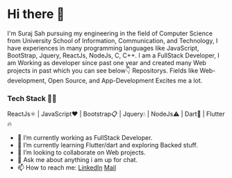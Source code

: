 # Hi there 👋

I'm Suraj Sah pursuing my engineering in the field of Computer Science from University School of Information, Communication, and Technology, I have experiences in many programming languages like JavaScript, BootStrap, Jquery, ReactJs, NodeJs, C, C++. I am a FullStack Developer, I am Working as developer since past one year and created many Web projects in past which you can see below👇 Repositorys. Fields like Web-development, Open Source, and App-Development Excites me a lot.

### Tech Stack 👨‍💻
ReactJs⚛️ | JavaScript❤️ | Bootstrap📋 | Jquery💧 | NodeJs⚠️ | Dart🎯 | Flutter🔥

- 🔭 I’m currently working as FullStack Developer.
- 🌱 I’m currently learning Flutter/dart and exploring Backed stuff.
- 👯 I’m looking to collaborate on Web projects.
- 💬 Ask me about anything i am up for chat.
- 📫 How to reach me: [LinkedIn](https://www.linkedin.com/in/shahsuraj1200/) [Mail](shah.suraj1200@gmail.com)
